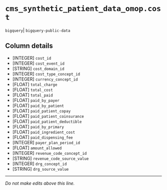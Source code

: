 # `cms_synthetic_patient_data_omop.cost`
`bigquery`| `bigquery-public-data`

## Column details
* [INTEGER]   `cost_id`
* [INTEGER]   `cost_event_id`
* [STRING]    `cost_domain_id`
* [INTEGER]   `cost_type_concept_id`
* [INTEGER]   `currency_concept_id`
* [FLOAT]     `total_charge`
* [FLOAT]     `total_cost`
* [FLOAT]     `total_paid`
* [FLOAT]     `paid_by_payer`
* [FLOAT]     `paid_by_patient`
* [FLOAT]     `paid_patient_copay`
* [FLOAT]     `paid_patient_coinsurance`
* [FLOAT]     `paid_patient_deductible`
* [FLOAT]     `paid_by_primary`
* [FLOAT]     `paid_ingredient_cost`
* [FLOAT]     `paid_dispensing_fee`
* [INTEGER]   `payer_plan_period_id`
* [FLOAT]     `amount_allowed`
* [INTEGER]   `revenue_code_concept_id`
* [STRING]    `revenue_code_source_value`
* [INTEGER]   `drg_concept_id`
* [STRING]    `drg_source_value`

-------------------------------------------------------------------------------
*Do not make edits above this line.*
